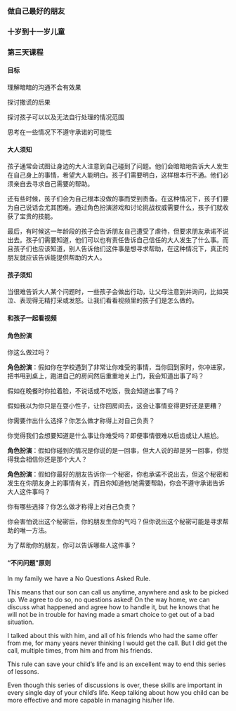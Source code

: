 ### 做自己最好的朋友

### 十岁到十一岁儿童

### 第三天课程

#### 目标

理解暗暗的沟通不会有效果

探讨撒谎的后果

探讨孩子可以以及无法自行处理的情况范围

思考在一些情况下不遵守承诺的可能性

#### 大人须知

孩子通常会试图让身边的大人注意到自己碰到了问题。他们会暗暗地告诉大人发生在自己身上的事情，希望大人能明白。孩子们需要明白，这样根本行不通。他们必须亲自去寻求自己需要的帮助。

还有些时候，孩子们会为自己根本没做的事而受到责备。在这种情况下，孩子们要为自己说话会尤其困难。通过角色扮演游戏和讨论挑战权威需要什么，孩子们就收获了宝贵的技能。

最后，有时候这一年龄段的孩子会告诉朋友自己遭受了虐待，但要求朋友承诺不说出去。孩子们需要知道，他们可以也有责任告诉自己信任的大人发生了什么事。而且孩子们也应该知道，别人告诉他们这件事是想寻求帮助，在这种情况下，真正的朋友就应该告诉能提供帮助的大人。

#### 孩子须知

当很难告诉大人某个问题时，一些孩子会做出行动，让父母注意到并询问，比如哭泣、表现得无精打采或发怒。让我们看看视频里的孩子们是怎么做的。

#### 和孩子一起看视频

#### 角色扮演

你这么做过吗？

**角色扮演**：假如你在学校遇到了非常让你难受的事情，当你回到家时，你冲进家，把书甩到桌上，跑进自己的房间然后重重地关上门，我会知道出事了吗？

假如在晚餐时你拉着脸，不说话或不吃饭，我会知道出事了吗？

假如我以为你只是在耍小性子，让你回房间去，这会让事情变得更好还是更糟？

你需要作出什么选择？你怎么做才称得上对自己负责？

你觉得我们会想要知道是什么事让你难受吗？即便事情很难以启齿或让人尴尬。

**角色扮演**：假如你碰到的情况是你说的是一回事，但大人说的却是另一回事，你觉得我会相信你还是那个大人？

**角色扮演**：假如你最好的朋友告诉你一个秘密，你也承诺不说出去，但这个秘密和发生在你朋友身上的事情有关，而且你知道他/她需要帮助，你会不遵守承诺告诉大人这件事吗？

你有哪些选择？你怎么做才称得上对自己负责？

你会害怕说出这个秘密后，你的朋友生你的气吗？但你说出这个秘密可能是寻求帮助的唯一方法。

为了帮助你的朋友，你可以告诉哪些人这件事？

#### “不问问题”原则

In my family we have a No Questions Asked Rule.

This means that our son can call us anytime, anywhere and ask to be picked up. We agree to do so, no questions asked! On the way home, we can discuss what happened and agree how to handle it, but he knows that he will not be in trouble for having made a smart choice to get out of a bad situation.

I talked about this with him, and all of his friends who had the same offer from me, for many years never thinking I would get the call. But I did get the call, multiple times, from him and from his friends.

This rule can save your child’s life and is an excellent way to end this series of lessons.

Even though this series of discussions is over, these skills are important in every single day of your child’s life. Keep talking about how you child can be more effective and more capable in managing his/her life.